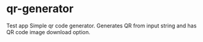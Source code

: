 # qr-generator

Test app
Simple qr code generator. Generates QR from input string and has QR code image download option.
